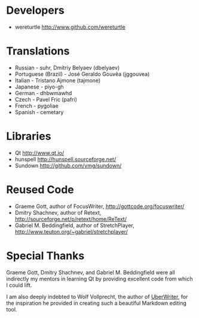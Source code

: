 Developers
==========

* wereturtle <http://www.github.com/wereturtle>

Translations
============

* Russian - suhr, Dmitriy Belyaev (dbelyaev)
* Portuguese (Brazil) - José Geraldo Gouvêa (jggouvea)
* Italian - Tristano Ajmone (tajmone)
* Japanese - piyo-gh
* German - dhbwmawhd
* Czech - Pavel Fric (pafri)
* French - pygoliae
* Spanish - cemetary

Libraries
=========

* Qt <http://www.qt.io/>
* hunspell <http://hunspell.sourceforge.net/>
* Sundown <http://github.com/vmg/sundown/>

Reused Code
===========

* Graeme Gott, author of FocusWriter,
  <http://gottcode.org/focuswriter/>
* Dmitry Shachnev, author of Retext,
  <http://sourceforge.net/p/retext/home/ReText/>
* Gabriel M. Beddingfield, author of StretchPlayer,
  <http://www.teuton.org/~gabriel/stretchplayer/>

Special Thanks
==============

Graeme Gott, Dmitry Shachnev, and Gabriel M. Beddingfield were all indirectly my mentors in learning Qt by providing excellent code from which I could lift.

I am also deeply indebted to Wolf Vollprecht, the author of [UberWriter](http://uberwriter.wolfvollprecht.de/), for the inspiration he provided in creating such a beautiful Markdown editing tool.
